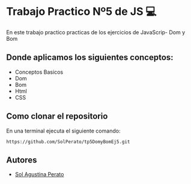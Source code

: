 # Trabajo Practico Nº5 de JS 💻

En este trabajo practico practicas de los ejercicios de JavaScrip- Dom y Bom 

## Donde aplicamos los siguientes conceptos:

- Conceptos Basicos
- Dom
- Bom
- Html 
- CSS

## Como clonar el repositorio
En una terminal ejecuta el siguiente comando:

   ```  
  https://github.com/SolPerato/tp5DomyBomEj5.git

   ```

   ## Autores

   - [Sol Agustina Perato](https://github.com/SolPerato)